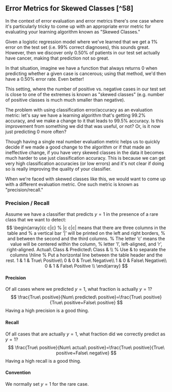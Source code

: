 ## Error Metrics for Skewed Classes [^58]

In the context of error evaluation and error metrics there's one case where it's particularly tricky to come up with an appropriate error metric for evaluating your learning algorithm known as "Skewed Classes."

Given a logistic regression model where we've learned that we get a 1% error on the test set (i.e. 99% correct diagnoses), this sounds great.  However, then we discover only 0.50% of patients in our test set actually have cancer, making that prediction not so great.

In that situation, imagine we have a function that always returns $0$ when predicting whether a given case is cancerous; using that method, we'd then have a 0.50% error rate.  Even better!

This setting, where the number of positive vs. negative cases in our test set is close to one of the extremes is known as "skewed classes" (e.g. number of positive classes is much much smaller than negative).  

The problem with using classification error/accuracy as an evaluation metric:  let's say we have a learning algorithm that's getting 99.2% accuracy, and we make a change to it that leads to 99.5% accuracy.  Is this improvement from something we did that was useful, or not? Or, is it now just predicting $0$ more often? 

Though having a single real number evaluation metric helps us to quickly decide if we made a good change to the algorithm or if that made an ineffective change, if you have very skewed classes in the data it becomes much harder to use just classification accuracy.  This is because we can get very high classification accuracies (or low errors) and it's not clear if doing so is really improving the quality of your classifier.

 When we're faced with skewed classes like this, we would want to come up with a different evaluation metric. One such metric is known as "precision/recall."

### Precision / Recall

Assume we have a classifier that predicts $y=1$ in the presence of a rare class that we want to detect:
$$
\begin{array}{c c|c}
% |c c|c| means that there are three columns in the table and
% a vertical bar ’|’ will be printed on the left and right borders,
% and between the second and the third columns.
% The letter ’c’ means the value will be centered within the column,
% letter ’l’, left-aligned, and ’r’, right-aligned.
Actual\ Class & Predicted\ Class & \\ % Use & to separate the columns
\hline % Put a horizontal line between the table header and the rest.
1 & 1 & True\ Positive\\
0 & 0 & True\ Negative\\
1 & 0 & False\ Negative\\
0 & 1 & False\ Positive \\
\end{array}
$$

#### Precision

Of all cases where we predicted $y=1$, what fraction is actually $y=1$?
$$
\frac{True\ positive}{Num\ predicted\ positive}=\frac{True\ positive}{True\ positive+False\ positive}
$$
Having a high precision is a good thing.

#### Recall

Of all cases that are actually $y=1$, what fraction did we correctly predict as $y=1$?
$$
\frac{True\ positive}{Num\ actual\ positive}=\frac{True\ positive}{True\ positive+False\ negative}
$$
Having a high recall is a good thing.

#### Convention

We normally set $y=1$ for the rare case.
